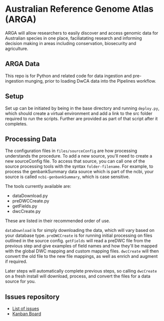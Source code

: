 # Australian Reference Genome Atlas (ARGA)
ARGA will allow researchers to easily discover and access genomic data for Australian species in one place, faciliatating research and informing decision making in areas including conservation, biosecurity and agriculture.

## ARGA Data
This repo is for Python and related code for data ingestion and pre-ingestion munging, prior to loading DwCA data into the Pipelines workflow.

## Setup
Set up can be initiated by being in the base directory and running `deploy.py`, which should create a virtual environment and add a link to the src folder required to run the scripts. Further are provided as part of that script after it completes.

## Processing Data
The configuration files in `files/sourceConfig` are how processing understands the procedure. To add a new source, you'll need to create a new sourceConfig file. To access that source, you can call one of the source processing tools with the syntax `folder-filename`. For example, to process the genbankSummary data source which is part of the ncbi, your source is called `ncbi-genbankSummary`, which is case sensitive.

The tools currently available are:
 - dataDownload.py
 - preDWCCreate.py
 - getFields.py
 - dwcCreate.py

These are listed in their recommended order of use.

`dataDownload` is for simply downloading the data, which will vary based on your database type.
`preDWCCreate` is for running initial processing on files outlined in the source config.
`getFields` will read a preDWC file from the previous step and give examples of field names and how they'll be mapped with the global DWC mapping and custom mapping files.
`dwcCreate` will then convert the old file to the new file mappings, as well as enrich and augment if required.

Later steps will automatically complete previous steps, so calling `dwcCreate` on a fresh install will download, process, and convert the files for a data source for you.

## Issues repository
- [List of issues](https://github.com/ARGA-Genomes/arga-data/issues)
- [Kanban Board](https://github.com/ARGA-Genomes/arga-data/projects/1)
